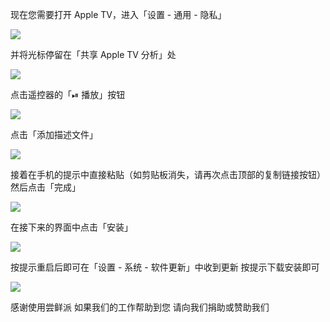 现在您需要打开 Apple TV，进入「设置 - 通用 - 隐私」

![][Privacy]

并将光标停留在「共享 Apple TV 分析」处

![][Share]

点击遥控器的「⏯ 播放」按钮

![][Remote]

点击「添加描述文件」

![][Add Profile]

接着在手机的提示中直接粘贴（如剪贴板消失，请再次点击顶部的复制链接按钮）
然后点击「完成」

![][Type URL]

在接下来的界面中点击「安装」

![][Install Profile]

按提示重启后即可在「设置 - 系统 - 软件更新」中收到更新
按提示下载安装即可

![][Update]

感谢使用尝鲜派
如果我们的工作帮助到您
请向我们捐助或赞助我们

[Privacy]:  https://tva1.sinaimg.cn/large/008i3skNgy1gwqqdqt8t8j311q0hqdge.jpg
[Share]:  https://tva1.sinaimg.cn/large/008i3skNgy1gwqrjc3zbpj311q0hqdgc.jpg
[Remote]:  https://tva1.sinaimg.cn/large/008i3skNgy1gwqrptfoy4j30he0hqdfx.jpg
[Add Profile]:  https://tva1.sinaimg.cn/large/008i3skNgy1gwqrjq2216j311q0hq3yw.jpg
[Type URL]:  https://tva1.sinaimg.cn/large/008i3skNgy1gwqrjxzzaaj30hv0hqmxa.jpg
[Install Profile]:  https://tva1.sinaimg.cn/large/008i3skNgy1gwqrihdjz6j311q0hqdgc.jpg
[Update]:  https://tva1.sinaimg.cn/large/008i3skNgy1gwqrnswkn5j311q0hqmxd.jpg